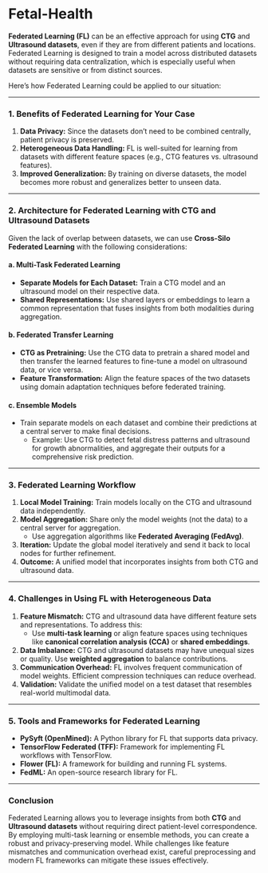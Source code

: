 # Fetal-Health

**Federated Learning (FL)** can be an effective approach for using **CTG** and **Ultrasound datasets**, even if they are from different patients and locations. Federated Learning is designed to train a model across distributed datasets without requiring data centralization, which is especially useful when datasets are sensitive or from distinct sources.

Here’s how Federated Learning could be applied to our situation:

---

### **1. Benefits of Federated Learning for Your Case**
1. **Data Privacy:** Since the datasets don’t need to be combined centrally, patient privacy is preserved.
2. **Heterogeneous Data Handling:** FL is well-suited for learning from datasets with different feature spaces (e.g., CTG features vs. ultrasound features).
3. **Improved Generalization:** By training on diverse datasets, the model becomes more robust and generalizes better to unseen data.

---

### **2. Architecture for Federated Learning with CTG and Ultrasound Datasets**
Given the lack of overlap between datasets, we can use **Cross-Silo Federated Learning** with the following considerations:

#### **a. Multi-Task Federated Learning**
- **Separate Models for Each Dataset:** Train a CTG model and an ultrasound model on their respective data.
- **Shared Representations:** Use shared layers or embeddings to learn a common representation that fuses insights from both modalities during aggregation.

#### **b. Federated Transfer Learning**
- **CTG as Pretraining:** Use the CTG data to pretrain a shared model and then transfer the learned features to fine-tune a model on ultrasound data, or vice versa.
- **Feature Transformation:** Align the feature spaces of the two datasets using domain adaptation techniques before federated training.

#### **c. Ensemble Models**
- Train separate models on each dataset and combine their predictions at a central server to make final decisions.
  - Example: Use CTG to detect fetal distress patterns and ultrasound for growth abnormalities, and aggregate their outputs for a comprehensive risk prediction.

---

### **3. Federated Learning Workflow**
1. **Local Model Training:** Train models locally on the CTG and ultrasound data independently.
2. **Model Aggregation:** Share only the model weights (not the data) to a central server for aggregation.
   - Use aggregation algorithms like **Federated Averaging (FedAvg)**.
3. **Iteration:** Update the global model iteratively and send it back to local nodes for further refinement.
4. **Outcome:** A unified model that incorporates insights from both CTG and ultrasound data.

---

### **4. Challenges in Using FL with Heterogeneous Data**
1. **Feature Mismatch:** CTG and ultrasound data have different feature sets and representations. To address this:
   - Use **multi-task learning** or align feature spaces using techniques like **canonical correlation analysis (CCA)** or **shared embeddings**.
2. **Data Imbalance:** CTG and ultrasound datasets may have unequal sizes or quality. Use **weighted aggregation** to balance contributions.
3. **Communication Overhead:** FL involves frequent communication of model weights. Efficient compression techniques can reduce overhead.
4. **Validation:** Validate the unified model on a test dataset that resembles real-world multimodal data.

---

### **5. Tools and Frameworks for Federated Learning**
- **PySyft (OpenMined):** A Python library for FL that supports data privacy.
- **TensorFlow Federated (TFF):** Framework for implementing FL workflows with TensorFlow.
- **Flower (FL):** A framework for building and running FL systems.
- **FedML:** An open-source research library for FL.

---

### **Conclusion**
Federated Learning allows you to leverage insights from both **CTG** and **Ultrasound datasets** without requiring direct patient-level correspondence. By employing multi-task learning or ensemble methods, you can create a robust and privacy-preserving model. While challenges like feature mismatches and communication overhead exist, careful preprocessing and modern FL frameworks can mitigate these issues effectively.
